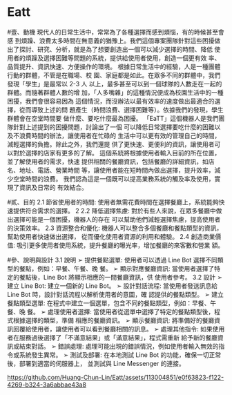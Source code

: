 # Eatt
#壹、動機 
 現代人的日常生活中，常常為了各種選擇而感到煩惱，有的時候甚至會感
到煩躁、浪費太多時間在無意義的猶豫上。我們這個專案團隊針對這些困擾做
出了探討、研究、分析，就是為了想要創造出一個可以減少選擇的時間、降低
使用者的煩躁及選擇困難等問題的系統，提供給使用者使用，創造一個更有效
率、品質提升、資訊快速、方便操作的環境。
 根據日常生活中的經驗，人是一種團體行動的群體，不管是在職場、校
園、家庭都是如此。在眾多不同的群體中，我們發現「學生」是最常以 2-3 人
以上，最多甚至可以到一個球隊的人數走在一起的群體。而隨著群體人數的增
加，「人多嘴雜」的這種情況便成為校園生活中的一種困擾，我們會很容易因為
這個情況，而沒辦法以最有效率的速度做出最適合的選擇，從而導致上述的問
題產生（時間浪費、選擇困難等）。依據我們的發現，學生群體會在空堂時間要
做什麼、要吃什麼最為困擾。
 「EaTT」這個機器人是我們團隊針對上述提到的困擾問題，討論出了一個
可以降低日常選擇要吃什麼的困難以及不浪費時間的辦法，讓使用者在忙碌的
生活中可以更有效的管理自己的時間，減輕選擇的負擔。除此之外，我們還提
供了更快速、更便利的資訊，讓使用者可以對於選擇的店家有更多的了解。
 這個系統將根據使用者輸入目前的所在位置，並了解使用者的需求，快速
提供相關的餐廳資訊，包括餐廳的詳細資訊，如店名、地址、電話、營業時間
等，讓使用者能在短時間內做出選擇，提升效率，減少空堂時間的浪費。
我們認為這是一個既可以提高業務系統的觸及率及使用，實現了資訊及日常的
有效結合。


#貳、目的 
2.1 節省使用者的時間:
 使用者無需花費時間在選擇餐廳上，系統能夠快速提供符合需求的選擇。
2
2.2 降低選擇焦慮:
 對於有些人來說，在眾多餐廳中做出選擇可能是一個困擾，機器人的存在
可以幫助他們減輕選擇焦慮，提高使用者的決策效率。
2.3 資源整合和優化:
 機器人可以整合多個餐廳和餐點類型的資訊，幫助使用者快速做出選擇，
從而優化使用者資源的利用和體驗。
2.4 創造商業價值:
 吸引更多使用者使用系統，提升餐廳的曝光率，增加餐廳的來客數和營業
額。

#參、說明與設計
3.1 說明
➢ 提供餐點選單:
使用者可以透過 Line Bot 選擇不同類型的餐點，例如：早餐、午餐、晚
餐。
➢ 顯示對應餐廳資訊:
當使用者選擇了特定的餐點後，Line Bot 將顯示相應的一間餐廳資訊，供
使用者參考。
3.2 設計
➢ 建立 Line Bot:
建立一個新的 Line Bot。
➢ 設計對話流程:
當使用者發送訊息給 Line Bot 時，設計對話流程以解析使用者的意圖，確
認提供的餐點類型。
➢ 建立餐點類型選單:
在程式中建立一個選單，包含不同的餐點類型，例如：早餐、午餐、晚
餐。
➢ 處理使用者選擇:
當使用者從選單中選擇了特定的餐點類型後，程式根據選擇的類型，準備
相應的餐廳資訊。
➢ 顯示餐廳資訊:
將準備好的餐廳資訊回覆給使用者，讓使用者可以看到餐廳相關的訊息。
➢ 處理其他指令:
如果使用者在服務過後選擇了「不滿意結果」或「滿意結果」，程式需重新
給予新的餐廳資訊或結束對話。
➢ 錯誤處理:
處理可能出現的錯誤情況，例如使用者輸入無效的指令或系統發生異常。
➢ 測試及部署:
在本地測試 Line Bot 的功能，確保一切正常後，部署到適當的伺服器上，
並測試與 Line Messenger 的連接。



https://github.com/Huang-Chun-Lin/Eatt/assets/113004851/e0f63823-f122-4269-b324-3a6abbae43a8

